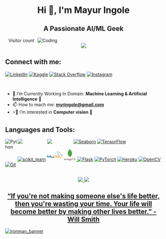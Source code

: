 <h1 align="center">Hi 👋, I'm Mayur Ingole</h1>
<h2 align="center">A Passionate AI/ML Geek</h2>

<!-- <p align="left"> <img src="https://komarev.com/ghpvc/?username=trillionairemayur&label=Profile%20views&color=030303&style=flat" alt="trillionairemayur" /> </p> -->

<img align="right" alt="Coding" width="400" src="https://user-images.githubusercontent.com/59453698/178947079-df3cd391-b419-4258-a542-b9a7e47e4351.gif">

<p align="center"> 
  Visitor count<br>
  <img src="https://profile-counter.glitch.me/trillionairemayur/count.svg" />
</p>

<h2 align="left">Connect with me:</h2>
<p align="left">
  <a href="www.linkedin.com/in/mayur-ingole-415386170" target="_blank"><img align="center" src="https://raw.githubusercontent.com/rahuldkjain/github-profile-readme-generator/master/src/images/icons/Social/linked-in-alt.svg" alt="LinkedIn" height="30" width="40" /></a>
  <a href="https://www.kaggle.com/mayurbingole" target="_blank"><img align="center" src="https://raw.githubusercontent.com/rahuldkjain/github-profile-readme-generator/master/src/images/icons/Social/kaggle.svg" alt="Kaggle" height="30" width="40" /></a>
  <a href="https://stackoverflow.com/users/19721054/mayur-ingole" target="_blank"><img align="center" src="https://raw.githubusercontent.com/rahuldkjain/github-profile-readme-generator/master/src/images/icons/Social/stack-overflow.svg" alt="Stack Overflow" height="30" width="40" /></a>
  <a href="https://instagram.com/mayurr_ingole" target="_blank"><img align="center" src="https://raw.githubusercontent.com/rahuldkjain/github-profile-readme-generator/master/src/images/icons/Social/instagram.svg" alt="Instagram" height="30" width="40" /></a>
</p>

<br />

- 🌱 I’m Currently Working In Domain: __Machine Learning & Artificial Intelligence__ :mechanical_arm:
- 📫 How to reach me: **myringole@gmail.com**
- ⚡👀 I’m interested in **Computer vision** 👀

<h2 align="left">Languages and Tools:</h2>
<p align="left"> 
  <img align="left" alt="Python" width="40px" src="https://user-images.githubusercontent.com/108168115/210346934-1e6ca2ee-777b-456d-aa45-971688b37ad7.png" />
  <img align="left" width="95px" src="https://user-images.githubusercontent.com/108168115/210348284-15693175-366b-410b-b99f-be3c54e3905e.png" />
  <img align="left" width="85px" src="https://user-images.githubusercontent.com/108168115/210348588-568fb5ee-4229-4246-a159-8c407c390af4.png" />
  <a href="https://seaborn.pydata.org/" target="_blank" rel="noreferrer"><img src="https://seaborn.pydata.org/_images/logo-mark-lightbg.svg" alt="Seaborn" width="40" height="40"/></a>
  <a href="https://www.tensorflow.org" target="_blank" rel="noreferrer"><img src="https://www.vectorlogo.zone/logos/tensorflow/tensorflow-icon.svg" alt="TensorFlow" width="40" height="40"/></a>

  </a>
  
  <a href="https://scikit-learn.org/" target="_blank" rel="noreferrer"><img src="https://upload.wikimedia.org/wikipedia/commons/0/05/Scikit_learn_logo_small.svg" alt="scikit_learn" width="40" height="40"/></a>
  <a href="https://www.mysql.com/" target="_blank" rel="noreferrer"><img src="https://raw.githubusercontent.com/devicons/devicon/master/icons/mysql/mysql-original-wordmark.svg" alt="MySQL" width="50" height="40"/></a>
  <a href="https://www.mongodb.com/" target="_blank" rel="noreferrer"><img src="https://raw.githubusercontent.com/devicons/devicon/master/icons/mongodb/mongodb-original-wordmark.svg" alt="MongoDB" width="40" height="40"/> 
  <a href="https://flask.palletsprojects.com/" target="_blank" rel="noreferrer"><img src="https://www.vectorlogo.zone/logos/pocoo_flask/pocoo_flask-icon.svg" alt="Flask" width="40" height="40"/></a>
  <a href="https://pytorch.org/" target="_blank" rel="noreferrer"><img src="https://www.vectorlogo.zone/logos/pytorch/pytorch-icon.svg" alt="PyTorch" width="40" height="40"/></a>
  <a href="https://heroku.com" target="_blank" rel="noreferrer"><img src="https://www.vectorlogo.zone/logos/heroku/heroku-icon.svg" alt="Heroku" width="40" height="40"/></a>
  <a href="https://opencv.org/" target="_blank" rel="noreferrer"><img src="https://www.vectorlogo.zone/logos/opencv/opencv-icon.svg" alt="OpenCV" width="40" height="40"/></a>
  <a href="https://git-scm.com/" target="_blank" rel="noreferrer"><img src="https://www.vectorlogo.zone/logos/git-scm/git-scm-icon.svg" alt="Git" width="40" height="40"/></a>
</p>

<br />


<div align="center">
  <a href="https://github.com/Mayur-ingole">
  <img height="150em" src="https://github-readme-stats-eight-theta.vercel.app/api?username=Mayur-ingole&show_icons=true&theme=dark&include_all_commits=true&count_private=true"/>
  <img height="150em" src="https://github-readme-stats-eight-theta.vercel.app/api/top-langs/?username=Mayur-ingole&layout=compact&langs_count=7&theme=dark"/>
</div>

<h2 align="center"> “If you're not making someone else's life better, then you're wasting your time. Your life will become better by making other lives better.” - Will Smith </h2>

![ironman_banner](https://user-images.githubusercontent.com/108168115/212155650-edd8b606-786e-4f28-a388-eebb0a79cfc1.jpg)

